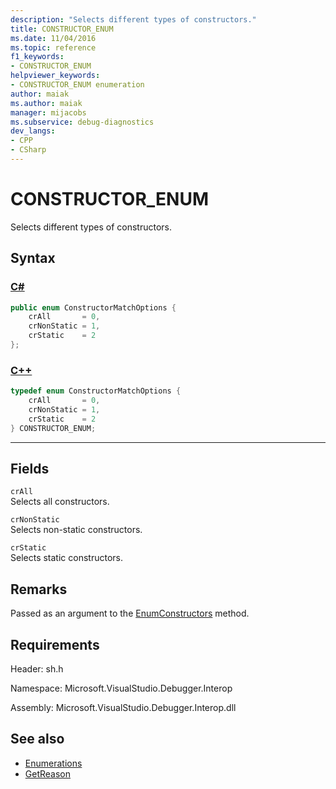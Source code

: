 ```yaml
---
description: "Selects different types of constructors."
title: CONSTRUCTOR_ENUM
ms.date: 11/04/2016
ms.topic: reference
f1_keywords:
- CONSTRUCTOR_ENUM
helpviewer_keywords:
- CONSTRUCTOR_ENUM enumeration
author: maiak
ms.author: maiak
manager: mijacobs
ms.subservice: debug-diagnostics
dev_langs:
- CPP
- CSharp
---
```

# CONSTRUCTOR_ENUM

Selects different types of constructors.

## Syntax

### [C#](#tab/csharp)
```csharp
public enum ConstructorMatchOptions {
    crAll       = 0,
    crNonStatic = 1,
    crStatic    = 2
};
```
### [C++](#tab/cpp)
```cpp
typedef enum ConstructorMatchOptions {
    crAll       = 0,
    crNonStatic = 1,
    crStatic    = 2
} CONSTRUCTOR_ENUM;
```
---

## Fields
`crAll`\
Selects all constructors.

`crNonStatic`\
Selects non-static constructors.

`crStatic`\
Selects static constructors.

## Remarks
Passed as an argument to the [EnumConstructors](../../../extensibility/debugger/reference/idebugclassfield-enumconstructors.md) method.

## Requirements
Header: sh.h

Namespace: Microsoft.VisualStudio.Debugger.Interop

Assembly: Microsoft.VisualStudio.Debugger.Interop.dll

## See also
- [Enumerations](../../../extensibility/debugger/reference/enumerations-visual-studio-debugging.md)
- [GetReason](../../../extensibility/debugger/reference/idebugcanstopevent2-getreason.md)
